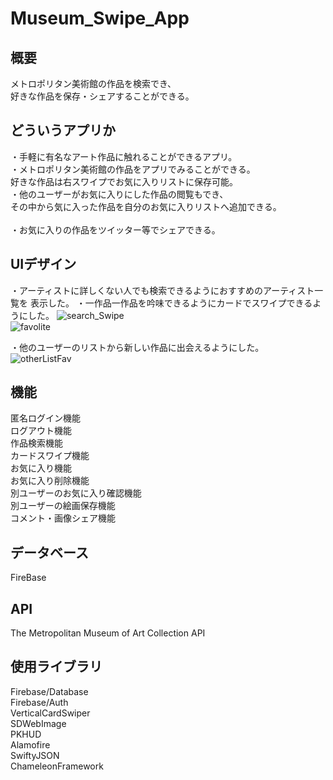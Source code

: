 # Museum_Swipe_App

## 概要
メトロポリタン美術館の作品を検索でき、  
好きな作品を保存・シェアすることができる。

## どういうアプリか
・手軽に有名なアート作品に触れることができるアプリ。
<br>
・メトロポリタン美術館の作品をアプリでみることができる。  
好きな作品は右スワイプでお気に入りリストに保存可能。
<br>
・他のユーザーがお気に入りにした作品の閲覧もでき、  
その中から気に入った作品を自分のお気に入りリストへ追加できる。  
<br>
・お気に入りの作品をツイッター等でシェアできる。


## UIデザイン
・アーティストに詳しくない人でも検索できるようにおすすめのアーティスト一覧を
表示した。
・一作品一作品を吟味できるようにカードでスワイプできるようにした。
![search_Swipe](https://user-images.githubusercontent.com/78245675/112149481-5fdc9380-8c22-11eb-9a02-94b89410cf9a.gif)  
![favolite](https://user-images.githubusercontent.com/78245675/112149794-b4800e80-8c22-11eb-9dcf-546ca6915538.gif)  

・他のユーザーのリストから新しい作品に出会えるようにした。  
![otherListFav](https://user-images.githubusercontent.com/78245675/112150001-f446f600-8c22-11eb-8b99-2215d2d8e68e.gif)


## 機能
匿名ログイン機能  
ログアウト機能  
作品検索機能  
カードスワイプ機能  
お気に入り機能  
お気に入り削除機能  
別ユーザーのお気に入り確認機能  
別ユーザーの絵画保存機能  
コメント・画像シェア機能  

## データベース
FireBase

## API
The Metropolitan Museum of Art Collection API

## 使用ライブラリ
Firebase/Database  
Firebase/Auth  
VerticalCardSwiper  
SDWebImage  
PKHUD  
Alamofire  
SwiftyJSON  
ChameleonFramework  







